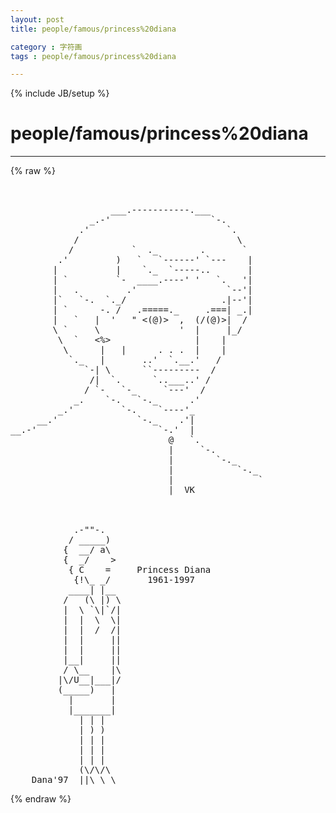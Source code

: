 ```yaml
---
layout: post
title: people/famous/princess%20diana
category : 字符画
tags : people/famous/princess%20diana
---
```

{% include JB/setup %}
# people/famous/princess%20diana
---
{% raw %}
<pre>


                   ___.-----------.___
               _.-&#039;                   `-.
             .&#039;                          `.
            /                              \
           /           `  ._        .       `
         .&#039;         )   `   `------&#039; `---    |
        |           |    `._  `-----..       |
        | `         `-  ____.----&#039; &#039;   `.   &#039;|
        |   .         .&#039;                 `--&#039;|
        |`   `-.  `._/                  .|--&#039;|
        | `      -. /   .=====._     .===| _.|
        |   `   |  &#039;   &quot; &lt;(@)&gt;  ,  (/(@)&gt;|  /
        \ `     \               &#039;  |     |_/
         \  `   &lt;%&gt;                |    |
          \      |   |      . . .  |    |
           `._   |       ..&#039;  `.__.&#039;   /
              `-| \      ``---------  /
               /|  `.      `..___..&#039; /
              / `-   `-_     `---&#039;  /
            _.    `-.   `-._      .&#039;
         _.&#039;         `-.    `----&#039;_
     __.&#039;               `-._    .&#039;|
__.-&#039;                       `-.&#039;  |
                              @   `.
                              |     `-.
                              |        `-._
                              |            `-._
                              |                `
                              |  VK



            .-&quot;&quot;-.
           / _____)
          {  __/ a\
          {  _/    &gt;
           { C    =     Princess Diana
            {!\_ _/       1961-1997
           ____| |__
          /   (\ |) \
          |  \ `\|`/|
          |  |  \  \|
          |  |  /  /|
          |  |     ||
          |  |     ||
          |__|     ||
          / \__    |\
         |\/U__|___|/
         (_____)   |
           |       |
           |_______|
             | | |
             | ) )
             | | |
             | | |
             | | |
             (\/\/\
 ___Dana&#039;97__||\_\_\________________________________________________ </pre>
{% endraw %}
